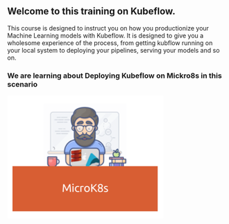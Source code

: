 ## Welcome to this training on Kubeflow.

This course is designed to instruct you on how you productionize your Machine Learning models with Kubeflow. It is designed to give you a wholesome experience of the process, 
from getting kubflow running on your local system to deploying your pipelines, serving your models and so on.

### We are learning about Deploying Kubeflow on Mickro8s in this scenario
![Microk8s](./images/Kubeflow%20Pipeline%20Training%20Document.png)

